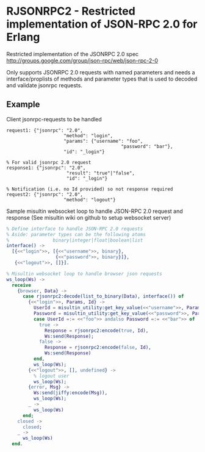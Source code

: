 RJSONRPC2 - Restricted implementation of JSON-RPC 2.0 for Erlang
================================================================
Restricted implementation of the JSONRPC 2.0 spec
http://groups.google.com/group/json-rpc/web/json-rpc-2-0

Only supports JSONRPC 2.0 requests with named parameters and needs a
interface/proplists of methods and parameter types that is used to
decoded and validate jsonrpc requests.

Example
-------
Client jsonrpc-requests to be handled
```
request1: {"jsonrpc": "2.0",
					 "method": "login",
					 "params": {"username": "foo",
								 		  "password": "bar"},
					 "id": "_login"}

% For valid jsonrpc 2.0 request
response1: {"jsonrpc": "2.0",
					  "result": "true"|"false",
					  "id": "_login"}

% Notification (i.e. no Id provided) so not response required
request2: {"jsonrpc": "2.0",
					 "method": "logout"}
```

Sample misultin websocket loop to handle JSON-RPC 2.0 request 
and response (See misultin wiki on github to setup websocket server)
```erlang
% Define interface to handle JSON-RPC 2.0 requests
% Aside: parameter types can be the following atoms
%				 binary|integer|float|boolean|list
interface() ->
  [{<<"login">>, [{<<"username">>, binary},
                  {<<"password">>, binary}]},
   {<<"logout">>, []}].

% Misultin websocket loop to handle browser json requests
ws_loop(Ws) ->
  receive
    {browser, Data} ->
      case rjsonrpc2:decode(list_to_binary(Data), interface()) of
        {<<"login">>, Params, Id} ->
          UserId = misultin_utility:get_key_value(<<"username">>, Params),
          Password = misultin_utility:get_key_value(<<"password">>, Params),
          case UserId =:= <<"foo">> andalso Password =:= <<"bar">> of
            true ->
              Response = rjsonrpc2:encode(true, Id),
              Ws:send(Response);
            false ->
              Response = rjsonrpc2:encode(false, Id),
              Ws:send(Response)
          end,
          ws_loop(Ws);
        {<<"logout">>, [], undefined} ->
          % logout user
          ws_loop(Ws);
        {error, Msg} ->
          Ws:send(jiffy:encode(Msg)),
          ws_loop(Ws);
        _ ->
          ws_loop(Ws)
      end;
    closed ->
      closed;
    _ ->
      ws_loop(Ws)
  end.
```

